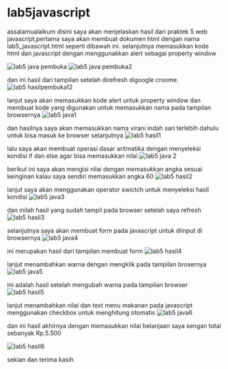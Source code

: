 # lab5javascript
assalamualaikum disini saya akan menjelaskan hasil dari praktek 5 web javascript,pertama saya akan membuat dokumen html dengan nama
lab5_javascript.html seperti dibawah ini. selanjutnya memasukkan kode html dan javascript dengan menggunakkan alert sebagai property window

![lab5 java pembuka](https://user-images.githubusercontent.com/57024231/116339394-8d12f780-a807-11eb-890f-1c4623f87db5.png)
![lab5 java pembuka2](https://user-images.githubusercontent.com/57024231/116339436-9ac87d00-a807-11eb-9b86-07e13b2a151e.png)

dan ini hasil dari tampilan setelah direfresh digoogle croome.
![lab5 hasilpembuka12](https://user-images.githubusercontent.com/57024231/116339452-a5831200-a807-11eb-9080-7ccbbf757961.png)

lanjut saya akan memasukkan kode alert untuk property window dan membuat kode yang digunakan untuk memasukkan nama pada tampilan browsernya
![lab5 java1](https://user-images.githubusercontent.com/57024231/116340084-baac7080-a808-11eb-9756-158112c18076.png)

dan hasilnya saya akan memasukkan nama virani indah sari terlebih dahulu untuk bisa masuk ke browser selanjutnya
![lab5 hasil1](https://user-images.githubusercontent.com/57024231/116340141-dd3e8980-a808-11eb-9c42-b36d4a689988.png)

lalu saya akan membuat operasi dasar aritmatika dengan menyeleksi kondisi if dan else agar bisa memasukkan nilai 
![lab5 java 2](https://user-images.githubusercontent.com/57024231/116340288-2098f800-a809-11eb-8e43-d2e652f52435.png)

berikut ini saya akan mengisi nilai dengan memasukkan angka sesuai keinginan kalau saya sendiri memasukkan angka 60
![lab5 hasil2](https://user-images.githubusercontent.com/57024231/116340349-3dcdc680-a809-11eb-8efb-fe90785b8f4e.png)

lanjut saya akan menggunakan operator swictch untuk menyeleksi hasil kondisi
![lab5 java3](https://user-images.githubusercontent.com/57024231/116341240-bed98d80-a80a-11eb-8c55-b20bd1ed825f.png)

dan inilah hasil yang sudah tampil pada browser setelah saya refresh
![lab5 hasil3](https://user-images.githubusercontent.com/57024231/116341288-d0bb3080-a80a-11eb-872c-c6809ad6fa49.png)

selanjutnya saya akan membuat form pada javascript untuk diinput di browsernya 
![lab5 java4](https://user-images.githubusercontent.com/57024231/116341311-da449880-a80a-11eb-86c3-a59008d4c73f.png)

ini merupakan hasil dari tampilan membuat form
![lab5 hasil4](https://user-images.githubusercontent.com/57024231/116341332-e6c8f100-a80a-11eb-820d-cfff37a1b455.png)

lanjut menambahkan warna dengan mengklik pada tampilan brosernya
![lab5 java5](https://user-images.githubusercontent.com/57024231/116341924-f7c63200-a80b-11eb-85c4-7d4827f78216.png)

ini adalah hasil setelah mengubah warna pada tampilan browser
![lab5 hasil5](https://user-images.githubusercontent.com/57024231/116341951-014f9a00-a80c-11eb-8300-85d214c3475f.png)

lanjut menambahkan nilai dan text menu makanan pada javascript menggunakan checkbox untuk menghitung otomatis 
![lab5 java6](https://user-images.githubusercontent.com/57024231/116341968-09a7d500-a80c-11eb-9ecc-28d0e400fabe.png)

dan ini hasil akhirnya dengan memasukkan nilai belanjaan saya sengan total sebanyak Rp.5.500 

![lab5 hasil6](https://user-images.githubusercontent.com/57024231/116341999-13c9d380-a80c-11eb-8af8-ba3160b6b064.png)

sekian dan terima kasih
